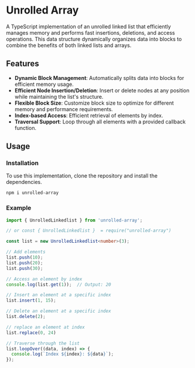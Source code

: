 # Unrolled Array

A TypeScript implementation of an unrolled linked list that efficiently manages memory and performs fast insertions, deletions, and access operations. This data structure dynamically organizes data into blocks to combine the benefits of both linked lists and arrays.

## Features

- **Dynamic Block Management**: Automatically splits data into blocks for efficient memory usage.
- **Efficient Node Insertion/Deletion**: Insert or delete nodes at any position while maintaining the list's structure.
- **Flexible Block Size**: Customize block size to optimize for different memory and performance requirements.
- **Index-based Access**: Efficient retrieval of elements by index.
- **Traversal Support**: Loop through all elements with a provided callback function.

## Usage

### Installation

To use this implementation, clone the repository and install the dependencies.

```bash
npm i unrolled-array
```

### Example
```typescript
import { UnrolledLinkedlist } from 'unrolled-array';

// or const { UnrolledLinkedlist }  = require("unrolled-array")

const list = new UnrolledLinkedlist<number>(3);

// Add elements
list.push(10);
list.push(20);
list.push(30);

// Access an element by index
console.log(list.get(1));  // Output: 20

// Insert an element at a specific index
list.insert(1, 15);

// Delete an element at a specific index
list.delete(2);

// replace an element at index
list.replace(0, 24)

// Traverse through the list
list.loopOver((data, index) => {
  console.log(`Index ${index}: ${data}`);
});

```
